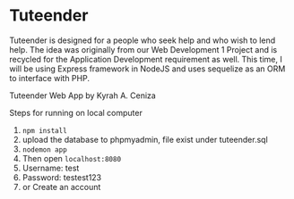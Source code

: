 # Tuteender
Tuteender is designed for a people who seek help and who wish to lend help. The idea was originally from our Web Development 1 Project and is recycled for the Application Development requirement as well. This time, I will be using  Express framework in NodeJS and uses sequelize as an ORM to interface with PHP. 

Tuteender Web App by Kyrah A. Ceniza 

Steps for running on local computer
1. `npm install`
2. upload the database to phpmyadmin, file exist under tuteender.sql
3. `nodemon app`
4. Then open `localhost:8080`
5. Username: test<br>
6. Password: testest123 
7. or Create an account <br>
